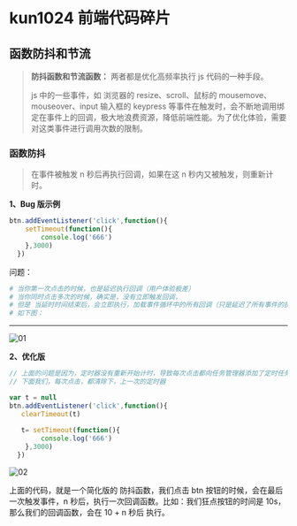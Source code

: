 # kun1024 前端代码碎片
## 函数防抖和节流

> **防抖函数和节流函数：** 两者都是优化高频率执行 js 代码的一种手段。
>
> js 中的一些事件，如 浏览器的 resize、scroll、鼠标的 mousemove、mouseover、input 输入框的 keypress 等事件在触发时，会不断地调用绑定在事件上的回调，极大地浪费资源，降低前端性能。为了优化体验，需要对这类事件进行调用次数的限制。

### 函数防抖

> 在事件被触发 n 秒后再执行回调，如果在这 n 秒内又被触发，则重新计时。

**1、Bug 版示例**

```js
btn.addEventListener('click',function(){ 
    setTimeout(function(){
        console.log('666')
    },3000)   
  })
```

问题：

```sh
# 当你第一次点击的时候，也是延迟执行回调（用户体验极差）
# 当你同时点击多次的时候，确实是，没有立即触发回调，
# 但是 当延时时间结束后，会立即执行，加载事件循环中的所有回调（只是延迟了所有事件的执行时间）
# 如下图：
```

---

![01](C:%5CUsers%5Cadmin%5CDesktop%5CWEB_JS_-Memento%5CREADME.assets%5C01.gif)

**2、优化版**

```js
// 上面的问题是因为，定时器没有重新开始计时，导致每次点击都向任务管理器添加了定时任务
// 下面我们，每次点击，都清除下，上一次的定时器

var t = null
btn.addEventListener('click',function(){ 
   clearTimeout(t)
   
   t= setTimeout(function(){
        console.log('666')
    },3000)   
  })
```

![02](C:%5CUsers%5Cadmin%5CDesktop%5CWEB_JS_-Memento%5CREADME.assets%5C02.gif)



上面的代码，就是一个简化版的 防抖函数，我们点击 btn  按钮的时候，会在最后一次触发事件，n 秒后，执行一次回调函数。比如：我们狂点按钮的时间是 10s，那么我们的回调函数，会在 10 + n 秒后 执行。



 